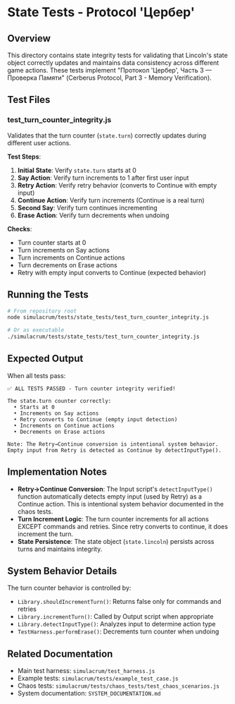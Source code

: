 # State Tests - Protocol 'Цербер'

## Overview

This directory contains state integrity tests for validating that Lincoln's state object correctly updates and maintains data consistency across different game actions. These tests implement "Протокол 'Цербер', Часть 3 — Проверка Памяти" (Cerberus Protocol, Part 3 - Memory Verification).

## Test Files

### test_turn_counter_integrity.js

Validates that the turn counter (`state.turn`) correctly updates during different user actions.

**Test Steps**:
1. **Initial State**: Verify `state.turn` starts at 0
2. **Say Action**: Verify turn increments to 1 after first user input
3. **Retry Action**: Verify retry behavior (converts to Continue with empty input)
4. **Continue Action**: Verify turn increments (Continue is a real turn)
5. **Second Say**: Verify turn continues incrementing
6. **Erase Action**: Verify turn decrements when undoing

**Checks**:
- Turn counter starts at 0
- Turn increments on Say actions
- Turn increments on Continue actions
- Turn decrements on Erase actions
- Retry with empty input converts to Continue (expected behavior)

## Running the Tests

```bash
# From repository root
node simulacrum/tests/state_tests/test_turn_counter_integrity.js

# Or as executable
./simulacrum/tests/state_tests/test_turn_counter_integrity.js
```

## Expected Output

When all tests pass:
```
✅ ALL TESTS PASSED - Turn counter integrity verified!

The state.turn counter correctly:
  • Starts at 0
  • Increments on Say actions
  • Retry converts to Continue (empty input detection)
  • Increments on Continue actions
  • Decrements on Erase actions

Note: The Retry→Continue conversion is intentional system behavior.
Empty input from Retry is detected as Continue by detectInputType().
```

## Implementation Notes

- **Retry→Continue Conversion**: The Input script's `detectInputType()` function automatically detects empty input (used by Retry) as a Continue action. This is intentional system behavior documented in the chaos tests.
- **Turn Increment Logic**: The turn counter increments for all actions EXCEPT commands and retries. Since retry converts to continue, it does increment the turn.
- **State Persistence**: The state object (`state.lincoln`) persists across turns and maintains integrity.

## System Behavior Details

The turn counter behavior is controlled by:
- `Library.shouldIncrementTurn()`: Returns false only for commands and retries
- `Library.incrementTurn()`: Called by Output script when appropriate
- `Library.detectInputType()`: Analyzes input to determine action type
- `TestHarness.performErase()`: Decrements turn counter when undoing

## Related Documentation

- Main test harness: `simulacrum/test_harness.js`
- Example tests: `simulacrum/tests/example_test_case.js`
- Chaos tests: `simulacrum/tests/chaos_tests/test_chaos_scenarios.js`
- System documentation: `SYSTEM_DOCUMENTATION.md`
